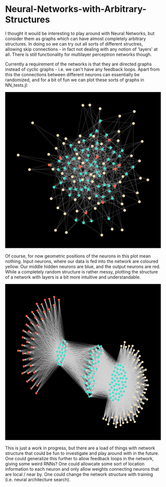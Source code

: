 # Neural-Networks-with-Arbitrary-Structures
I thought it would be interesting to play around with Neural Networks, but consider them as graphs which can have almost completely arbitrary structures. In doing so we can try out all sorts of different structres, allowing skip connections - in fact not dealing with any notion of 'layers' at all. There is still functionality for multilayer perceptron networks though.

Currently a requirement of the networks is that they are directed graphs instead of cyclic graphs - i.e. we can't have any feedback loops. Apart from this the connections between different neurons can essentially be randomized, and for a bit of fun we can plot these sorts of graphs in NN_tests.jl:

![](testNet2.png)

Of course, for now geometric positions of the neurons in this plot mean nothing. Input neurons, where our data is fed into the network are coloured yellow. Our middle hidden neurons are blue, and the output neurons are red. While a completely random structure is rather messy, plotting the structure of a network with layers is a bit more intuitive and understandable.

![](testNet1.png)


This is just a work in progress, but there are a load of things with network structure that could be fun to investigate and play around with in the future. 
One could generalize this further to allow feedback loops in the network, giving some weird RNNs? 
One could allowcate some sort of location information to each neuron and only allow weights connecting neurons that are local / near by.
One could change the network structure with training (i.e. neural architecture search).
